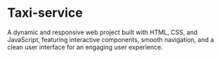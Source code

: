 # Taxi-service
A dynamic and responsive web project built with HTML, CSS, and JavaScript, featuring interactive components, smooth navigation, and a clean user interface for an engaging user experience.
